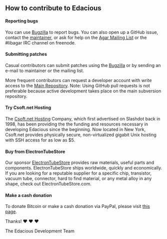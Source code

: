 ## How to contribute to Edacious

#### **Reporting bugs**

You can use [Bugzilla](https://bugs.csoft.net/enter_bug.cgi?product=Edacious)
to report bugs. You can also open up a GitHub issue, contact the
[maintainer](mailto:vedge@hypertriton.com), or ask for help on the
[Agar Mailing List](https://mail231.csoft.net/lists/listinfo/agar)
or the #libagar IRC channel on freenode.

#### **Submitting patches**

Casual contributors can submit patches using the
[Bugzilla](https://bugs.csoft.net/enter_bug.cgi?product=Edacious)
or by sending an e-mail to maintainer or the mailing list.

More frequent contributors can request a developer account with write access
to the [Main Repository](https://dev.csoft.net). Note: Using GitHub pull
requests is not preferable because active development takes place on the main
subversion repository.

#### **Try Csoft.net Hosting**

The [Csoft.net Hosting](https://csoft.net) Company, which first advertised on
Slashdot back in 1998, has been providing the the funding and resources
necessary in developing Edacious since the beginning. Now located in New York,
Csoft.net provides physically secure, non-virtualized gigabit Unix hosting
with SSH access for as low as $5.

#### **Buy from ElectronTubeStore**

Our sponsor [ElectronTubeStore](https://electrontubestore.com) provides raw
materials, useful parts and components. ElectronTubeStore ships worldwide,
quickly and economically. If you are looking for a reputable supplier for a
specific chip, transistor, vacuum tube, connector, hard to find material, or
any metal alloy in any shape, check out ElectronTubeStore.com.

#### **Make a cash donation**

To donate Bitcoin or make a cash donation via PayPal, please visit
[this page](http://libagar.org/contribute.html).

Thanks! :heart: :heart: :heart:

The Edacious Development Team

